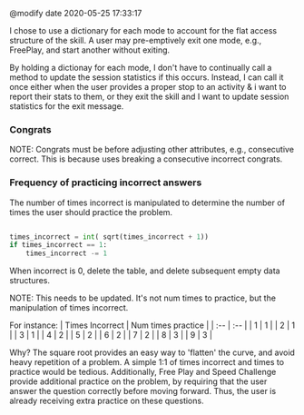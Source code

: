 @modify date 2020-05-25 17:33:17

I chose to use a dictionary for each mode to account for the flat access structure of the skill. A user may pre-emptively exit one mode, e.g., FreePlay, and start another without exiting.

By holding a dictionay for each mode, I don't have to continually call a method to update the session statistics if this occurs. Instead, I can call it once either when the user 
provides a proper stop to an activity & i want to report their stats to them, or they exit the skill and I want to update session statistics for the exit message.

### Congrats
NOTE: Congrats must be before adjusting other attributes, e.g., consecutive correct. This is because uses breaking a consecutive incorrect congrats.


### Frequency of practicing incorrect answers
The number of times incorrect is manipulated to determine the number of times the user should practice the problem. 
```python

times_incorrect = int( sqrt(times_incorrect + 1))
if times_incorrect == 1:
    times_incorrect -= 1
```
When incorrect is 0, delete the table, and delete subsequent empty data structures.

NOTE: This needs to be updated. It's not num times to practice, but the manipulation of times incorrect.

For instance:
|   Times Incorrect |   Num times practice  |
|   :--             |   :--                 |
|   1               |   1                   |
|   2               |   1                   |
|   3               |   1                   |
|   4               |   2                   |
|   5               |   2                   |
|   6               |   2                   |
|   7               |   2                   |
|   8               |   3                   |
|   9               |   3                   |

Why? The square root provides an easy way to 'flatten' the curve, and avoid heavy repetition of a problem. A simple 1:1 of times incorrect and times to practice would be tedious. Additionally, Free Play and Speed Challenge provide additional practice on the problem, by requiring that the user answer the question correctly before moving forward. Thus, the user is already receiving extra practice on these questions.

